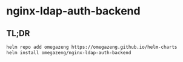 # nginx-ldap-auth-backend

## TL;DR

```bash
helm repo add omegazeng https://omegazeng.github.io/helm-charts
helm install omegazeng/nginx-ldap-auth-backend
```
